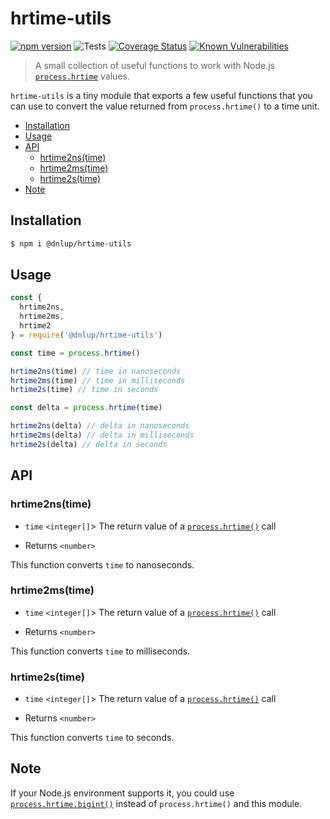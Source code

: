 # hrtime-utils
[![npm version](https://badge.fury.io/js/%40dnlup%2Fhrtime-utils.svg)](https://badge.fury.io/js/%40dnlup%2Fhrtime-utils)
![Tests](https://github.com/dnlup/hrtime-utils/workflows/Tests/badge.svg)
[![Coverage Status](https://coveralls.io/repos/github/dnlup/hrtime-utils/badge.svg?branch=next)](https://coveralls.io/github/dnlup/hrtime-utils?branch=next)
[![Known Vulnerabilities](https://snyk.io/test/github/dnlup/hrtime-utils/badge.svg?targetFile=package.json)](https://snyk.io/test/github/dnlup/hrtime-utils?targetFile=package.json)

> A small collection of useful functions to work with Node.js [`process.hrtime`](https://nodejs.org/docs/latest-v12.x/api/process.html#process_process_hrtime_time)  values.

`hrtime-utils` is a tiny module that exports a few useful functions that you can use to convert the value returned from `process.hrtime()` to a time unit.

<!-- toc -->

- [Installation](#installation)
- [Usage](#usage)
- [API](#api)
  * [hrtime2ns(time)](#hrtime2nstime)
  * [hrtime2ms(time)](#hrtime2mstime)
  * [hrtime2s(time)](#hrtime2stime)
- [Note](#note)

<!-- tocstop -->

## Installation

```bash
$ npm i @dnlup/hrtime-utils
````

## Usage

```js
const {
  hrtime2ns,
  hrtime2ms,
  hrtime2
} = require('@dnlup/hrtime-utils')

const time = process.hrtime()

hrtime2ns(time) // time in nanoseconds
hrtime2ms(time) // time in milliseconds
hrtime2s(time) // time in seconds

const delta = process.hrtime(time)

hrtime2ns(delta) // delta in nanoseconds
hrtime2ms(delta) // delta in milliseconds
hrtime2s(delta) // delta in seconds
```

## API

### hrtime2ns(time)

* `time` `<integer[]`> The return value of a [`process.hrtime()`](https://nodejs.org/docs/latest-v12.x/api/process.html#process_process_hrtime_time) call

* Returns `<number>`

This function converts `time` to nanoseconds.

### hrtime2ms(time)

* `time` `<integer[]`> The return value of a [`process.hrtime()`](https://nodejs.org/docs/latest-v12.x/api/process.html#process_process_hrtime_time) call

* Returns `<number>`

This function converts `time` to milliseconds.

### hrtime2s(time)

* `time` `<integer[]`> The return value of a [`process.hrtime()`](https://nodejs.org/docs/latest-v12.x/api/process.html#process_process_hrtime_time) call

* Returns `<number>`

This function converts `time` to seconds.

## Note

If your Node.js environment supports it, you could use [`process.hrtime.bigint()`](https://nodejs.org/docs/latest-v12.x/api/process.html#process_process_hrtime_bigint) instead of `process.hrtime()` and this module.
